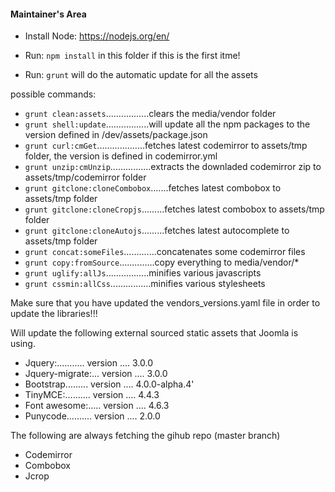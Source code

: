 #### Maintainer's Area

- Install Node:  https://nodejs.org/en/
- Run: `npm install` in this folder if this is the first itme!

- Run: `grunt` will do the automatic update for all the assets

possible commands:

- `grunt clean:assets`.................clears the media/vendor folder
- `grunt shell:update`.................will update all the npm packages to the version defined in /dev/assets/package.json
- `grunt curl:cmGet`...................fetches latest codemirror to assets/tmp folder, the version is defined in codemirror.yml
- `grunt unzip:cmUnzip`................extracts the downladed codemirror zip to assets/tmp/codemirror folder
- `grunt gitclone:cloneCombobox`.......fetches latest combobox to assets/tmp folder
- `grunt gitclone:cloneCropjs`.........fetches latest combobox to assets/tmp folder
- `grunt gitclone:cloneAutojs`.........fetches latest autocomplete to assets/tmp folder
- `grunt concat:someFiles`.............concatenates some codemirror files
- `grunt copy:fromSource`..............copy everything to media/vendor/*
- `grunt uglify:allJs`.................minifies various javascripts
- `grunt cssmin:allCss`................minifies various stylesheets

Make sure that you have updated the vendors_versions.yaml file in order to update the libraries!!!

Will update the following external sourced static assets that Joomla is using.

- Jquery:........... version .... 3.0.0
- Jquery-migrate:... version .... 3.0.0
- Bootstrap......... version .... 4.0.0-alpha.4'
- TinyMCE:.......... version .... 4.4.3
- Font awesome:..... version .... 4.6.3
- Punycode.......... version .... 2.0.0

The following are always fetching the gihub repo (master branch)
- Codemirror
- Combobox
- Jcrop

